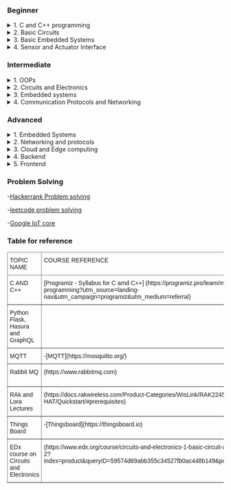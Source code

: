 ### Beginner


<details>
<summary>1. C and C++ programming</summary>
<br>
1 Hello World<br>
2 Variables<br>
3 Data Types<br>
4 Operators<br>
5 Loops<br>
6 Functions<br>
7 Arrays<br>
8 Pointers<br>
9 Structures<br>
10 Files<br>
</details> 


<details>
<summary>2. Basic Circuits</summary>
<br>
1 List the basic circuits topics for beginners<br>
2 What is a circuit?<br>
3 What is a resistor?<br>
4 What is a capacitor?<br>
5 What is an inductor?<br>
</details>


<details>
<summary>3. Basic Embedded Systems</summary>
<br>
1 Embedded Systems<br>
2 GPIOS<br>
3 PWM<br>
4 ADC<br>
5 DAC<br>
6 DMA<br>
7 UART<br>
8 SPI<br>
9 I2C<br>
10 I2S<br>
11 CAN<br>
12 Ethernet<br>
13 SDIO<br>
14 USB<br>
</details>


<details>
<summary>4. Sensor and Actuator Interface </summary>
<br>
1. Sensor and Actuator Interface<br>
2. Temperature sensor<br>
3. Humidity sensor<br>
4. Pressure sensor<br>
5. Light sensor<br>
6. Accelerometer<br>
7. Gyroscope<br>
8. Magnetometer<br>
9. Ultrasonic sensor<br>
10. Infrared sensor<br>
11. Sound sensor<br>
12. Color sensor<br>
13. Flame sensor<br>
14. Gas sensor<br>
15. Water sensor
</details>






### Intermediate


<details>
<summary>1. OOPs </summary>
<br>
1. Classes<br>
2. Objects<br>
3 Inheritance<br>
4 Polymorphism<br>
5 Encapsulation<br>
6 Exception Handling<br>
7 Recursion<br>
8 oops-concept
</details>


<details>
<summary>2. Circuits and Electronics  </summary>
<br>

1 Lumped circuit elements<br>
2 KVL<br>
3 KCL<br>
4 Nodal analysis<br>
5 Linearity<br>
6 Superposition<br>
7 Thevenin & Norton methods<br>
8 Digital abstraction<br>
9 Digital logic<br>
10 Combinational gates<br>
11 MOSFET switch<br>
12 Nonlinear resistors<br>
13 Small signal analysis<br>
14 small signal circuit model<br>
15 dependent sources<br>
</details>

<details>
<summary>3. Embedded systems </summary>
<br>
1 Processor Architecture - LPC214X<br>
2 AVR<br>
3 ARM<br>
4 ATmega<br>
5 PCB designing - Eagle,Solidworks,Altium <br>
6 RTOS<br>
7 IoT Operating Systems<br>
    <ul>
    <li>RIOT</li>
    <li>Contiki & Cooja</li>
    <li>TinyOS</li>
    <li>MyNewt</li>
    <li>Raspbian</li>
    <li>Mongoose</li>
    <li>ARMmbed</li>
    <li>FreRTOS</li>
    <li>Zerynth</li> </ul>
</details>


<details>
<summary>4. Communication Protocols and Networking </summary>
<br>
1 OSI Layers<br>
2 TCP/IP<br>
3 HTTP<br>
4 MQTT<br>
5 CoAP<br>
6 WiFi<br>
7 Bluetooth - BLE<br>
8 NFC - RFID<br>
9 EspNow<br>
10 Firebase<br>
11 Blynk<br>
12 IFTTT<br>
</details>



### Advanced

<details>
<summary>1. Embedded Systems</summary>
<br>
1. Arduino Boards<br>
2. RAspberry pi Boards<br>
3. Sensor interface<br>
        <ul>
        <li>Analog Sensors</li>
        <li>Digital Sensores</li>
        </ul>
4. STM - IoT discovery kit<br>
5. Texas Sensor Tag<br>
6. Edge Impulse  

</details>


<details>
<summary>2. Networking and protocols</summary>
<br>
1. RAk and Lora
  <ul>
  <li>Chirpstack Gateway, Network, Application Server</li>
  <li>Things Network </li>
  </ul>
 2. 6LoWPAN<br>
 3. XMPP - CCN<br>
 4. Zigbee - Z Wave<br>
 5. WPAN(IEEE 802.15.4)<br>
 6. GSM<br>
 7. NB - IoT<br>
 </details>


<details>
<summary>3. Cloud and Edge computing </summary>
<br>
1. Google IoT Core<br>

</details>



<details>
<summary>4. Backend </summary>
<br>
1. Hasura<br>
2. Nodejs<br>
3. REST Services<br>
4. Websockets - MQTT - AMQP<br>
5. Database<br>
     <ul>
     <li>InfluxDB</li>
     <li>MongoDB</li></ul>
6. PostgreSQL<br>
7. Python Flask<br>
8. GraphQL


</details>


<details>
<summary>5. Frontend </summary>
<br>
1. ThingsBoard<br>
2. ReactJs<br>
3. ChartJs<br>
4. Grafana<br>
</details>







### Problem Solving

-[Hackerrank Problem solving](https://www.hackerrank.com/dashboard)

-[leetcode problem solving](https://leetcode.com/interview/?gclid=CjwKCAjwsJ6TBhAIEiwAfl4TWEchXIkOkiHvvcqlky4RQakMj47JgxZIRwykNBW_y2VZFIVAW10KzRoCWb4QAvD_BwE)

-[Google IoT core](https://cloud.google.com/iot-core/?utm_source=google&utm_medium=cpc&utm_campaign=japac-IN-all-en-dr-bkws-all-all-trial-e-dr-1009882&utm_content=text-ad-none-none-DEV_c-CRE_248037276403-ADGP_Hybrid%20%7C%20BKWS%20-%20EXA%20%7C%20Txt%20~%20Internet%20of%20Things%20~%20IoT%20Core_IOT-KWID_43700029827958913-aud-1596662390334%3Akwd-323286821031&userloc_1007810-network_g&utm_term=KW_google%20iot%20core&ds_rl=1264446&gclid=CjwKCAjwsJ6TBhAIEiwAfl4TWH7UMezN-kB0tlhuxTQX6JXe2Dt-4-8GoYTCwvKcctrOVjDg9PDctRoCkGoQAvD_BwE&gclsrc=aw.ds)




### Table for reference 

<style type="text/css">
.tg  {border-collapse:collapse;border-spacing:0;}
.tg td{border-color:black;border-style:solid;border-width:1px;font-family:Arial, sans-serif;font-size:14px;
  overflow:hidden;padding:10px 5px;word-break:normal;}
.tg th{border-color:black;border-style:solid;border-width:1px;font-family:Arial, sans-serif;font-size:14px;
  font-weight:normal;overflow:hidden;padding:10px 5px;word-break:normal;}
.tg .tg-0pky{border-color:inherit;text-align:left;vertical-align:top}
</style>
<table class="tg">
<thead>
  <tr>
    <th class="tg-0pky">TOPIC NAME </th>
    <th class="tg-0pky">COURSE REFERENCE </th>
    <th class="tg-0pky">VIDEO REFERENCE</th>
  </tr>
</thead>
<tbody>
  <tr>
    <td class="tg-0pky">C AND C++</td>
    <td class="tg-0pky"> [Programiz - Syllabus for C amd C++] (https://programiz.pro/learn/master-c-programming?utm_source=landing-nav&utm_campaign=programiz&utm_medium=referral)</td>
    <td class="tg-0pky">[C and C++ from Mycodeschool](https:/www.youtube.com/user/mycodeschool)</td>
  </tr>

  <tr>
    <td class="tg-0pky">Python Flask, Hasura and GraphQL</td>
    <td class="tg-0pky"></td>
    <td class="tg-0pky">(https://www.youtube.com/playlist?list=PLCPAHTKm5NrXSwEU4Hd6aW3yNa1q6BPcn)</td>
  </tr>

  <tr>
    <td class="tg-0pky">MQTT </td>
    <td class="tg-0pky">-[MQTT](https://mosquitto.org/)</td>
    <td class="tg-0pky">(https://www.youtube.com/watch?v=EIxdz-2rhLs)</td>
  </tr>

  <tr>
    <td class="tg-0pky">Rabbit MQ</td>
    <td class="tg-0pky">(https://www.rabbitmq.com)</td>
    <td class="tg-0pky">(https://www.youtube.com/watch?v=7rkeORD4jSw&list=WL&index=1)</td>
  </tr>

   <tr>
    <td class="tg-0pky">RAk and Lora Lectures</td>
    <td class="tg-0pky">(https://docs.rakwireless.com/Product-Categories/WisLink/RAK2245-Pi-HAT/Quickstart/#prerequisites)</td>
    <td class="tg-0pky">(https://www.youtube.com/playlist?list=PLxI06TjqRkodKNbzNlMzGpnyraOq5sZRp)</td>
  </tr>

  <tr>
    <td class="tg-0pky">Things Board</td>
    <td class="tg-0pky">-[Thingsboard](https://thingsboard.io)</td>
    <td class="tg-0pky"></td>
  </tr>

  <tr>
    <td class="tg-0pky">EDx course on Circuits and Electronics</td>
    <td class="tg-0pky">(https://www.edx.org/course/circuits-and-electronics-1-basic-circuit-analysi-2?index=product&queryID=59574d69abb355c34527fb0ac448b149&position=1)</td>
    <td class="tg-0pky"></td>
  </tr>

</tbody>
</table>

